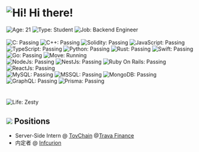 # ![Hi!](https://i.imgur.com/Cq7IBUT.png) Hi there!

![Age: 21](https://img.shields.io/badge/age-21-green?style=for-the-badge)
![Type: Student](https://img.shields.io/badge/type-Student-yellow?style=for-the-badge)
![Job: Backend Engineer](https://img.shields.io/badge/work-backend%20engineer-orange?style=for-the-badge)  
<br />
![C: Passing](https://img.shields.io/badge/C-passing-blueviolet?style=for-the-badge)
![C++: Passing](https://img.shields.io/badge/C++-passing-violet?style=for-the-badge)
![Solidity: Passing](https://img.shields.io/badge/Solidity-passing-black?style=for-the-badge)
![JavaScript: Passing](https://img.shields.io/badge/JavaScript-passing-yellow?style=for-the-badge)
![TypeScript: Passing](https://img.shields.io/badge/Typescript-passing-blue?style=for-the-badge)
![Python: Passing](https://img.shields.io/badge/Python-passing-9cf?style=for-the-badge)
![Rust: Passing](https://img.shields.io/badge/Rust-passing-critical?style=for-the-badge)
![Swift: Passing](https://img.shields.io/badge/Swift-passing-orange?style=for-the-badge)
![Go: Passing](https://img.shields.io/badge/Go-passing-blue?style=for-the-badge)
![Move: Running](https://img.shields.io/badge/Move-running-lightgray?style=for-the-badge)
<br />
![NodeJs: Passing](https://img.shields.io/badge/NodeJs-passing-green?style=for-the-badge)
![NestJs: Passing](https://img.shields.io/badge/NestJs-passing-red?style=for-the-badge)
![Ruby On Rails: Passing](https://img.shields.io/badge/RubyOnRails-passing-brown?style=for-the-badge)
![ReactJs: Passing](https://img.shields.io/badge/ReactJs-passing-blue?style=for-the-badge)
<br />
![MySQL: Passing](https://img.shields.io/badge/Mysql-passing-9cf?style=for-the-badge)
![MSSQL: Passing](https://img.shields.io/badge/MSSQL-passing-informational?style=for-the-badge)
![MongoDB: Passing](https://img.shields.io/badge/MongoDB-passing-success?style=for-the-badge)
![GraphQL: Passing](https://img.shields.io/badge/GraphQL-passing-ff69b4?style=for-the-badge)
![Prisma: Passing](https://img.shields.io/badge/Prisma-passing-lightgrey?style=for-the-badge)
#
![Life: Zesty](https://img.shields.io/badge/Life-Zesty-red?style=for-the-badge)

## ![](https://i.imgur.com/16b6BnZ.png) Positions

- Server-Side Intern @ [TovChain](https://tovchain.io/) @[Trava Finance](https://trava.finance/)
- 内定者  @ [Infcurion](https://infcurion.com/)
